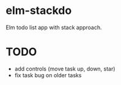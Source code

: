 # elm-stackdo

Elm todo list app with stack approach.

# TODO

- add controls (move task up, down, star)
- fix task bug on older tasks
